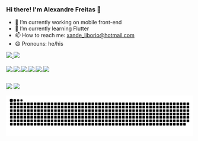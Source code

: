 ### Hi there! I'm Alexandre Freitas 👋

- 🔭 I’m currently working on mobile front-end
- 🌱 I’m currently learning Flutter
- 📫 How to reach me: xande_liborio@hotmail.com
- 😄 Pronouns: he/his
<div>
  <a href="https://github.com/xandefreitas">
  <img height="180cm" src="https://github-readme-stats.vercel.app/api?username=xandefreitas&count_private=true&show_icons=true&theme=dracula"/img>
  <img height="180cm" src="https://github-readme-stats.vercel.app/api/top-langs/?username=xandefreitas&layout=compact&langs_count=8&theme=dracula"/img>
</div>
<div style ="display: inline_block"><br>
  <img align="center" src='https://img.shields.io/badge/Flutter-02569B?style=for-the-badge&logo=flutter&logoColor=white'>
  <img align="center" src='https://img.shields.io/badge/Dart-0175C2?style=for-the-badge&logo=dart&logoColor=white'>
  <img align="center" src='https://img.shields.io/badge/C%23-239120?style=for-the-badge&logo=c-sharp&logoColor=white'>
  <img align="center" src='https://img.shields.io/badge/GitHub-100000?style=for-the-badge&logo=github&logoColor=white'>
  <img align="center" src='https://img.shields.io/badge/GitLab-330F63?style=for-the-badge&logo=gitlab&logoColor=white'>
  <img align="center" src='https://img.shields.io/badge/Unity-100000?style=for-the-badge&logo=unity&logoColor=white'>
  </div>
  
  ##
  
  <div>
    <a href="https://www.linkedin.com/in/alexandre-freitas-06b456182/" target="_blank"><img src="https://img.shields.io/badge/LinkedIn-0077B5?style=for-the-badge&logo=linkedin&logoColor=white" target"_blank"></a>
    <a href="mailto:xandefacs@gmail.com" target="_blank"><img src="https://img.shields.io/badge/Gmail-D14836?style=for-the-badge&logo=gmail&logoColor=white" target"_blank"></a>
  </div>
  
  ![Snake animation](https://github.com/xandefreitas/xandefreitas/blob/output/github-contribution-grid-snake.svg)


  
